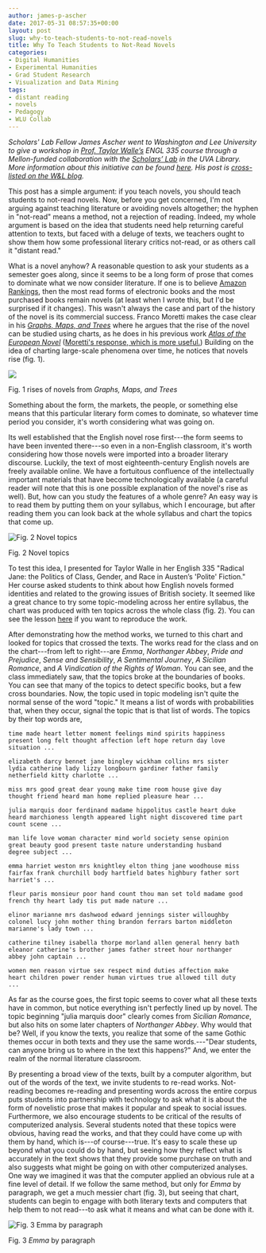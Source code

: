 ```yaml
---
author: james-p-ascher
date: 2017-05-31 08:57:35+00:00
layout: post
slug: why-to-teach-students-to-not-read-novels
title: Why To Teach Students to Not-Read Novels
categories:
- Digital Humanities
- Experimental Humanities
- Grad Student Research
- Visualization and Data Mining
tags:
- distant reading
- novels
- Pedagogy
- WLU Collab
---
```


_Scholars' Lab Fellow James Ascher went to Washington and Lee University to give a workshop in [Prof. Taylor Walle’s](https://www.wlu.edu/english-department/faculty-and-staff/profile?ID=x17053) ENGL 335 course through a Mellon-funded collaboration with the [Scholars’ Lab](http://scholarslab.org/) in the UVA Library. More information about this initiative can be found [here](https://github.com/wludh/research-one-collab). His post is [cross-listed on the W&L blog](http://digitalhumanities.wlu.edu/blog/2017/05/31/why-to-teach-students-to-not-read-novels/)._

This post has a simple argument: if you teach novels, you should teach students to not-read novels. Now, before you get concerned, I'm not arguing against teaching literature or avoiding novels altogether; the hyphen in "not-read" means a method, not a rejection of reading. Indeed, my whole argument is based on the idea that students need help returning careful attention to texts, but faced with a deluge of texts, we teachers ought to show them how some professional literary critics not-read, or as others call it "distant read."

What is a novel anyhow? A reasonable question to ask your students as a semester goes along, since it seems to be a long form of prose that comes to dominate what we now consider literature. If one is to believe [Amazon Rankings](https://www.amazon.com/charts/), then the most read forms of electronic books and the most purchased books remain novels (at least when I wrote this, but I'd be surprised if it changes). This wasn't always the case and part of the history of the novel is its commercial success. Franco Moretti makes the case clear in his [_Graphs, Maps, and Trees_](http://www.the-tls.co.uk/articles/private/forms-of-life/) where he argues that the rise of the novel can be studied using charts, as he does in his previous work [_Atlas of the European Novel_](http://www.the-tls.co.uk/articles/private/the-country-of-the-mind/) ([Moretti's response, which is more useful.](http://www.the-tls.co.uk/articles/private/literary-mappings/)) Building on the idea of charting large-scale phenomena over time, he notices that novels rise (fig. 1).




![](http://static.scholarslab.org/wp-content/uploads/2017/05/RisesofNovels-1.png)


Fig. 1 rises of novels from _Graphs, Maps, and Trees_






Something about the form, the markets, the people, or something else means that this particular literary form comes to dominate, so whatever time period you consider, it's worth considering what was going on.

Its well established that the English novel rose first---the form seems to have been invented there---so even in a non-English classroom, it's worth considering how those novels were imported into a broader literary discourse. Luckily, the text of most eighteenth-century English novels are freely available online. We have a fortuitous confluence of the intellectually important materials that have become technologically available (a careful reader will note that this is one possible explanation of the novel's rise as well). But, how can you study the features of a whole genre? An easy way is to read them by putting them on your syllabus, which I encourage, but after reading them you can look back at the whole syllabus and chart the topics that come up.




![Fig. 2 Novel topics](http://static.scholarslab.org/wp-content/uploads/2017/05/Syllabus.png)


Fig. 2 Novel topics






To test this idea, I presented for Taylor Walle in her English 335 "Radical Jane: the Politics of Class, Gender, and Race in Austen’s 'Polite' Fiction." Her course asked students to think about how English novels formed identities and related to the growing issues of British society. It seemed like a great chance to try some topic-modeling across her entire syllabus, the chart was produced with ten topics across the whole class (fig. 2). You can see the lesson [here](https://github.com/cacology/topic-modeling-18c-lit) if you want to reproduce the work.

After demonstrating how the method works, we turned to this chart and looked for topics that crossed the texts. The works read for the class and on the chart---from left to right---are _Emma_, _Northanger Abbey_, _Pride and Prejudice_, _Sense and Sensibility_, _A Sentimental Journey_, _A Sicilian Romance_, and _A Vindication of the Rights of Woman_. You can see, and the class immediately saw, that the topics broke at the boundaries of books. You can see that many of the topics to detect specific books, but a few cross boundaries. Now, the topic used in topic modeling isn't quite the normal sense of the word "topic." It means a list of words with probabilities that, when they occur, signal the topic that is that list of words. The topics by their top words are,


```
time made heart letter moment feelings mind spirits happiness
present long felt thought affection left hope return day love
situation ...

elizabeth darcy bennet jane bingley wickham collins mrs sister
lydia catherine lady lizzy longbourn gardiner father family
netherfield kitty charlotte ...

miss mrs good great dear young make time room house give day
thought friend heard man home replied pleasure hear ...

julia marquis door ferdinand madame hippolitus castle heart duke
heard marchioness length appeared light night discovered time part
count scene ...

man life love woman character mind world society sense opinion
great beauty good present taste nature understanding husband
degree subject ...

emma harriet weston mrs knightley elton thing jane woodhouse miss
fairfax frank churchill body hartfield bates highbury father sort
harriet's ...

fleur paris monsieur poor hand count thou man set told madame good
french thy heart lady tis put made nature ...

elinor marianne mrs dashwood edward jennings sister willoughby
colonel lucy john mother thing brandon ferrars barton middleton
marianne's lady town ...

catherine tilney isabella thorpe morland allen general henry bath
eleanor catherine's brother james father street hour northanger
abbey john captain ...

women men reason virtue sex respect mind duties affection make
heart children power render human virtues true allowed till duty
...
```


As far as the course goes, the first topic seems to cover what all these texts have in common, but notice everything isn't perfectly lined up by novel. The topic beginning "julia marquis door" clearly comes from _Sicilian Romance_, but also hits on some later chapters of _Northanger Abbey_. Why would that be? Well, if you know the texts, you realize that some of the same Gothic themes occur in both texts and they use the same words.---"Dear students, can anyone bring us to where in the text this happens?" And, we enter the realm of the normal literature classroom.

By presenting a broad view of the texts, built by a computer algorithm, but out of the words of the text, we invite students to re-read works. Not-reading becomes re-reading and presenting words across the entire corpus puts students into partnership with technology to ask what it is about the form of novelistic prose that makes it popular and speak to social issues. Furthermore, we also encourage students to be critical of the results of computerized analysis. Several students noted that these topics were obvious, having read the works, and that they could have come up with them by hand, which is---of course---true. It's easy to scale these up beyond what you could do by hand, but seeing how they reflect what is accurately in the text shows that they provide some purchase on truth and also suggests what might be going on with other computerized analyses. One way we imagined it was that the computer applied an obvious rule at a fine level of detail. If we follow the same method, but only for _Emma_ by paragraph, we get a much messier chart (fig. 3), but seeing that chart, students can begin to engage with both literary texts and computers that help them to not read---to ask what it means and what can be done with it.




![Fig. 3 Emma by paragraph](http://static.scholarslab.org/wp-content/uploads/2017/05/EmmaByChap.png)


Fig. 3 _Emma_ by paragraph
